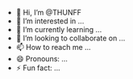 - 👋 Hi, I’m @THUNFF
- 👀 I’m interested in ...
- 🌱 I’m currently learning ...
- 💞️ I’m looking to collaborate on ...
- 📫 How to reach me ...
- 😄 Pronouns: ...
- ⚡ Fun fact: ...

<!---
THUNFF/THUNFF is a ✨ special ✨ repository because its `README.md` (this file) appears on your GitHub profile.
You can click the Preview link to take a look at your changes.
--->
